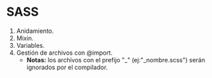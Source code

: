 # SASS

1. Anidamiento.
2. Mixin.
3. Variables.
4. Gestión de archivos con @import.
   - **Notas:** los archivos con el prefijo "\_" (ej:"\_nombre.scss") serán ignorados por el compilador.
